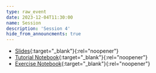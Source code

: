 ```yaml
---
type: raw_event
date: 2023-12-04T11:30:00
name: Session
description: 'Session 4'
hide_from_announcments: true
---
```


* [Slides](https://pynoon.github.io/curriculum/week_4/slides.html){:target="_blank"}{:rel="noopener"}
* [Tutorial Notebook](https://colab.research.google.com/github/pynoon/curriculum/blob/main/week_4/week_4_tutorial.ipynb){:target="_blank"}{:rel="noopener"}
* [Exercise Notebook](https://colab.research.google.com/github/pynoon/curriculum/blob/main/week_4/week_4_exercise.ipynb){:target="_blank"}{:rel="noopener"}

